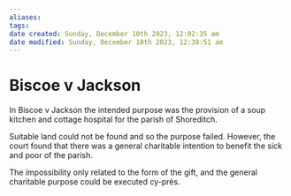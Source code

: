 ```yaml
---
aliases: 
tags: 
date created: Sunday, December 10th 2023, 12:02:35 am
date modified: Sunday, December 10th 2023, 12:38:51 am
---
```


# Biscoe v Jackson

In Biscoe v Jackson the intended purpose was the provision of a soup kitchen and cottage hospital for the parish of Shoreditch.

Suitable land could not be found and so the purpose failed. However, the court found that there was a general charitable intention to benefit the sick and poor of the parish.

The impossibility only related to the form of the gift, and the general charitable purpose could be executed cy-près.
